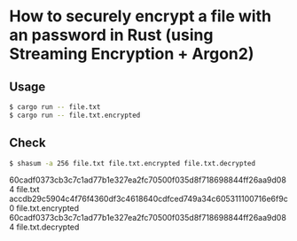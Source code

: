 # How to securely encrypt a file with an password in Rust (using Streaming Encryption + Argon2)

## Usage

```bash
$ cargo run -- file.txt
$ cargo run -- file.txt.encrypted
```

## Check
```bash
$ shasum -a 256 file.txt file.txt.encrypted file.txt.decrypted
```

60cadf0373cb3c7c1ad77b1e327ea2fc70500f035d8f718698844ff26aa9d084  file.txt
accdb29c5904c4f76f4360df3c4618640cdfced749a34c605311100716e6f9c0  file.txt.encrypted
60cadf0373cb3c7c1ad77b1e327ea2fc70500f035d8f718698844ff26aa9d084  file.txt.decrypted